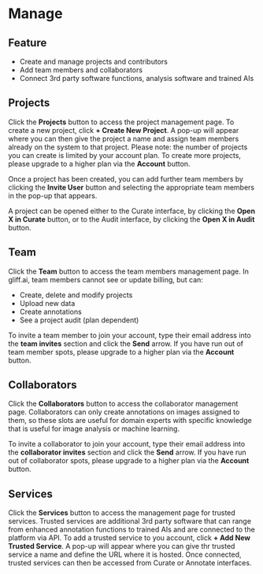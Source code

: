 # Manage

## Feature

- Create and manage projects and contributors
- Add team members and collaborators
- Connect 3rd party software functions, analysis software and trained AIs

## Projects

Click the **Projects** button to access the project management page.
To create a new project, click **+ Create New Project**.
A pop-up will appear where you can then give the project a name and assign team members already on the system to that project.
Please note: the number of projects you can create is limited by your account plan.
To create more projects, please upgrade to a higher plan via the **Account** button.

Once a project has been created, you can add further team members by clicking the **Invite User** button and selecting the appropriate team members in the pop-up that appears.

A project can be opened either to the Curate interface, by clicking the **Open X in Curate** button, or to the Audit interface, by clicking the **Open X in Audit** button.

## Team

Click the **Team** button to access the team members management page. In gliff.ai, team members cannot see or update billing, but can:

- Create, delete and modify projects
- Upload new data
- Create annotations
- See a project audit (plan dependent)

To invite a team member to join your account, type their email address into the **team invites** section and click the **Send** arrow.
If you have run out of team member spots, please upgrade to a higher plan via the **Account** button.

## Collaborators

Click the **Collaborators** button to access the collaborator management page.
Collaborators can only create annotations on images assigned to them, so these slots are useful for domain experts with specific knowledge that is useful for image analysis or machine learning.

To invite a collaborator to join your account, type their email address into the **collaborator invites** section and click the **Send** arrow.
If you have run out of collaborator spots, please upgrade to a higher plan via the **Account** button.

## Services

Click the **Services** button to access the management page for trusted services.
Trusted services are additional 3rd party software that can range from enhanced annotation functions to trained AIs and are connected to the platform via API.
To add a trusted service to you account, click **+ Add New Trusted Service**.
A pop-up will appear where you can give thr trusted service a name and define the URL where it is hosted.
Once connected, trusted services can then be accessed from Curate or Annotate interfaces.
